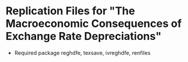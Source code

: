 # Replication Files for "The Macroeconomic Consequences of Exchange Rate Depreciations"

* Required package
reghdfe, texsave, ivreghdfe, renfiles
